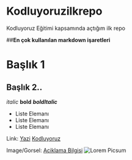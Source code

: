 # Kodluyoruzilkrepo
Kodluyoruz Eğitimi kapsamında açtığım ilk repo

##**En çok kullanılan  markdown işaretleri**

# Başlık 1
## Başlık 2.. 

*italic* 
**bold**
***boldItalic***

- Liste Elemanı
- Liste Elemanı
- Liste Elemanı

Link:
[Yazi](url)
[Kodluyoruz](https://www.kodluyoruz.org/)

Image/Gorsel:
[Aciklama Bilgisi](url)
![Lorem Picsum](https://picsum.photos/200/300)